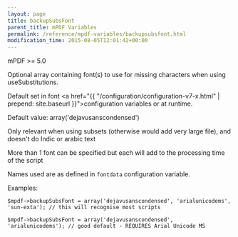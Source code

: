```yaml
---
layout: page
title: backupSubsFont
parent_title: mPDF Variables
permalink: /reference/mpdf-variables/backupsubsfont.html
modification_time: 2015-08-05T12:01:42+00:00
---
```


mPDF >= 5.0

Optional array containing font(s) to use for missing characters when using useSubstitutions.

Default set in font 
<a href="{{ "/configuration/configuration-v7-x.html" | prepend: site.baseurl }}">configuration variables</a>
or at runtime.

Default value: array('dejavusanscondensed')

Only relevant when using subsets (otherwise would add very large file), and doesn't do Indic or arabic text

More than 1 font can be specified but each will add to the processing time of the script

Names used are as defined in `fontdata` configuration variable.

Examples:

```
$mpdf->backupSubsFont = array('dejavusanscondensed', 'arialunicodems', 'sun-exta'); // this will recognise most scripts

$mpdf->backupSubsFont = array('dejavusanscondensed', 'arialunicodems'); // good default - REQUIRES Arial Unicode MS
```
